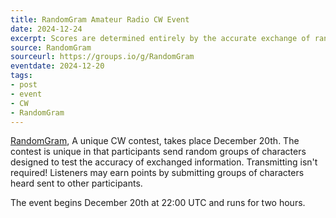```yaml
---
title: RandomGram Amateur Radio CW Event
date: 2024-12-24
excerpt: Scores are determined entirely by the accurate exchange of random character groups in Morse code.
source: RandomGram
sourceurl: https://groups.io/g/RandomGram
eventdate: 2024-12-20
tags:
- post
- event
- CW
- RandomGram
---
```

[RandomGram](https://groups.io/g/RandomGram), A unique CW contest, takes place December 20th. The contest is unique in that participants send random groups of characters designed to test the accuracy of exchanged information. Transmitting isn't required! Listeners may earn points by submitting groups of characters heard sent to other participants. 

The event begins December 20th at 22:00 UTC and runs for two hours.